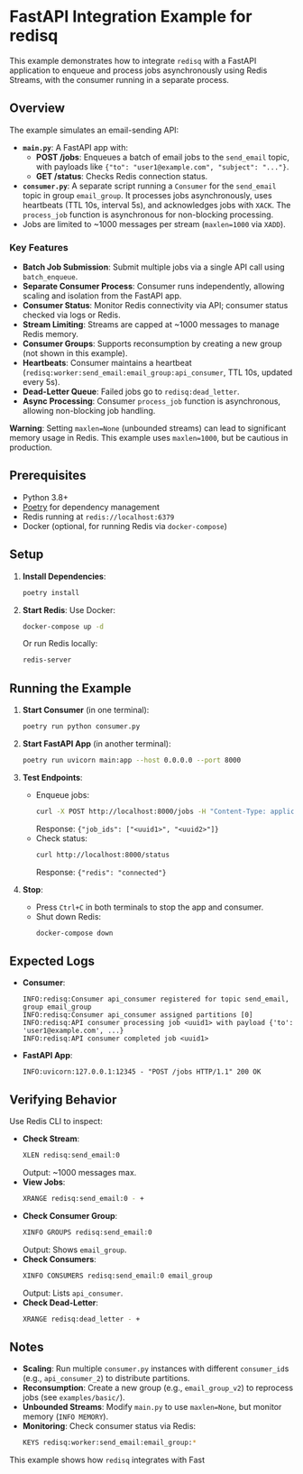 # FastAPI Integration Example for redisq

This example demonstrates how to integrate `redisq` with a FastAPI application to enqueue and process jobs asynchronously using Redis Streams, with the consumer running in a separate process.

## Overview

The example simulates an email-sending API:
- **`main.py`**: A FastAPI app with:
  - **POST /jobs**: Enqueues a batch of email jobs to the `send_email` topic, with payloads like `{"to": "user1@example.com", "subject": "..."}`.
  - **GET /status**: Checks Redis connection status.
- **`consumer.py`**: A separate script running a `Consumer` for the `send_email` topic in group `email_group`. It processes jobs asynchronously, uses heartbeats (TTL 10s, interval 5s), and acknowledges jobs with `XACK`. The `process_job` function is asynchronous for non-blocking processing.
- Jobs are limited to ~1000 messages per stream (`maxlen=1000` via `XADD`).

### Key Features
- **Batch Job Submission**: Submit multiple jobs via a single API call using `batch_enqueue`.
- **Separate Consumer Process**: Consumer runs independently, allowing scaling and isolation from the FastAPI app.
- **Consumer Status**: Monitor Redis connectivity via API; consumer status checked via logs or Redis.
- **Stream Limiting**: Streams are capped at ~1000 messages to manage Redis memory.
- **Consumer Groups**: Supports reconsumption by creating a new group (not shown in this example).
- **Heartbeats**: Consumer maintains a heartbeat (`redisq:worker:send_email:email_group:api_consumer`, TTL 10s, updated every 5s).
- **Dead-Letter Queue**: Failed jobs go to `redisq:dead_letter`.
- **Async Processing**: Consumer `process_job` function is asynchronous, allowing non-blocking job handling.

**Warning**: Setting `maxlen=None` (unbounded streams) can lead to significant memory usage in Redis. This example uses `maxlen=1000`, but be cautious in production.

## Prerequisites
- Python 3.8+
- [Poetry](https://python-poetry.org/) for dependency management
- Redis running at `redis://localhost:6379`
- Docker (optional, for running Redis via `docker-compose`)

## Setup
1. **Install Dependencies**:
   ```bash
   poetry install
   ```

2. **Start Redis**:
   Use Docker:
   ```bash
   docker-compose up -d
   ```
   Or run Redis locally:
   ```bash
   redis-server
   ```

## Running the Example
1. **Start Consumer** (in one terminal):
   ```bash
   poetry run python consumer.py
   ```

2. **Start FastAPI App** (in another terminal):
   ```bash
   poetry run uvicorn main:app --host 0.0.0.0 --port 8000
   ```

3. **Test Endpoints**:
   - Enqueue jobs:
     ```bash
     curl -X POST http://localhost:8000/jobs -H "Content-Type: application/json" -d '{"jobs": [{"to": "user1@example.com", "subject": "Test", "body": "Hello"}, {"to": "user2@example.com", "subject": "Test2", "body": "Hi"}]}'
     ```
     Response: `{"job_ids": ["<uuid1>", "<uuid2>"]}`
   - Check status:
     ```bash
     curl http://localhost:8000/status
     ```
     Response: `{"redis": "connected"}`

4. **Stop**:
   - Press `Ctrl+C` in both terminals to stop the app and consumer.
   - Shut down Redis:
     ```bash
     docker-compose down
     ```

## Expected Logs
- **Consumer**:
  ```
  INFO:redisq:Consumer api_consumer registered for topic send_email, group email_group
  INFO:redisq:Consumer api_consumer assigned partitions [0]
  INFO:redisq:API consumer processing job <uuid1> with payload {'to': 'user1@example.com', ...}
  INFO:redisq:API consumer completed job <uuid1>
  ```
- **FastAPI App**:
  ```
  INFO:uvicorn:127.0.0.1:12345 - "POST /jobs HTTP/1.1" 200 OK
  ```

## Verifying Behavior
Use Redis CLI to inspect:
- **Check Stream**:
  ```bash
  XLEN redisq:send_email:0
  ```
  Output: ~1000 messages max.
- **View Jobs**:
  ```bash
  XRANGE redisq:send_email:0 - +
  ```
- **Check Consumer Group**:
  ```bash
  XINFO GROUPS redisq:send_email:0
  ```
  Output: Shows `email_group`.
- **Check Consumers**:
  ```bash
  XINFO CONSUMERS redisq:send_email:0 email_group
  ```
  Output: Lists `api_consumer`.
- **Check Dead-Letter**:
  ```bash
  XRANGE redisq:dead_letter - +
  ```

## Notes
- **Scaling**: Run multiple `consumer.py` instances with different `consumer_id`s (e.g., `api_consumer_2`) to distribute partitions.
- **Reconsumption**: Create a new group (e.g., `email_group_v2`) to reprocess jobs (see `examples/basic/`).
- **Unbounded Streams**: Modify `main.py` to use `maxlen=None`, but monitor memory (`INFO MEMORY`).
- **Monitoring**: Check consumer status via Redis:
  ```bash
  KEYS redisq:worker:send_email:email_group:*
  ```

This example shows how `redisq` integrates with Fast